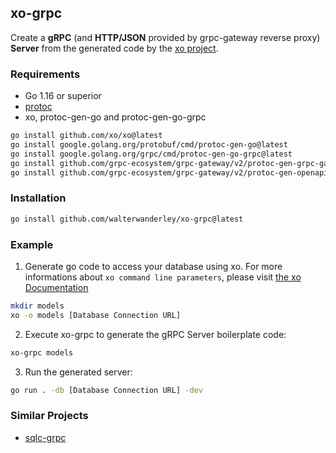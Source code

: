 ## xo-grpc

Create a **gRPC** (and **HTTP/JSON** provided by grpc-gateway reverse proxy) **Server** from the generated code by the [xo project](https://github.com/xo/xo).

### Requirements

- Go 1.16 or superior
- [protoc](https://github.com/protocolbuffers/protobuf/releases)
- xo, protoc-gen-go and protoc-gen-go-grpc

```sh
go install github.com/xo/xo@latest
go install google.golang.org/protobuf/cmd/protoc-gen-go@latest
go install google.golang.org/grpc/cmd/protoc-gen-go-grpc@latest
go install github.com/grpc-ecosystem/grpc-gateway/v2/protoc-gen-grpc-gateway@latest
go install github.com/grpc-ecosystem/grpc-gateway/v2/protoc-gen-openapiv2@latest
```

### Installation

```sh
go install github.com/walterwanderley/xo-grpc@latest
```

### Example

1. Generate go code to access your database using xo. For more informations about `xo command line parameters`, please visit [the xo Documentation](https://github.com/xo/xo)

```sh
mkdir models
xo -o models [Database Connection URL] 
```

2. Execute xo-grpc to generate the gRPC Server boilerplate code:

```sh
xo-grpc models
```

3. Run the generated server:

```sh
go run . -db [Database Connection URL] -dev
```

### Similar Projects

- [sqlc-grpc](https://github.com/walterwanderley/sqlc-grpc)
